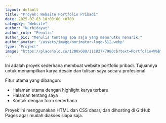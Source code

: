 ```yaml
---
layout: default
title: "Proyek: Website Portfolio Pribadi"
date: 2025-07-03 10:00:00 +0700
category: "Website"
author: "Nurhidayat"
author_role: "Penulis"
author_bio: "Menulis tentang apa saja yang menurutku menarik."
author_avatar: "/assets/image/nurimator-logo-512.webp"
type: "Project"
image: "https://placehold.co/1200x600/111827/7986cb?text=Portfolio+Web"
---
```


Ini adalah proyek sederhana membuat website portfolio pribadi. Tujuannya untuk menampilkan karya desain dan tulisan saya secara profesional.

Fitur utama yang dibangun:
- Halaman utama dengan highlight karya terbaru
- Halaman tentang saya
- Kontak dengan form sederhana

Proyek ini menggunakan HTML dan CSS dasar, dan dihosting di GitHub Pages agar mudah diakses siapa saja.

